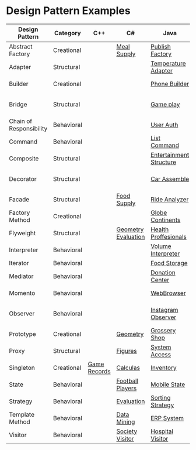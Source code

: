 # Design Pattern Examples

| Design Pattern | Category | C++ | C# | Java | JavaScript | Python | Ruby |
|---|---|---|---|---|---|---|---|
| Abstract Factory | Creational |   |[Meal Supply](abstractfactory-CSharp)   |[Publish Factory](abstract-factory-java/) |  [Employee System](AbstractFactory-NodeJS/) |[Car Factory](abstract-factory-python/)   |[Game Fun](abstract-factory-Ruby)|
| Adapter | Structural |   |   |[Temperature Adapter](adapter-java/) |   |[smartphone battery](adapter-python/)|   |
| Builder | Creational |   |   |[Phone Builder](builder-java/) |  [Vehicle Builder](Builder-NodeJS/) | [Plane Builder](builder-python/) |[Construction Management](builder-Ruby)|
| Bridge | Structural |   |   |[Game play](bridge-java/) |   |[Ford Mustang Variants](bridge-python/)   |[Messaging System](bridge-ruby) |
| Chain of Responsibility | Behavioral |   |   | [User Auth](chain_of_responsibility-java/) |   | [Password Validator](chain-of-responsibility-python/) |   |
| Command | Behavioral |   |   |[List Command](command-java/)|   |   |   |
| Composite | Structural |   |   | [Entertainment Structure](composite-java/)  |   |[Grocery Store Items](composite-python/)| [Gym Management](composite-ruby/)|
| Decorator | Structural |   |   | [Car Assemble](decorator-java/) |   |[Distance Units Conversion](decorator-python/)|[Car Types](decorator-ruby)|
| Facade | Structural |   | [Food Supply](Facade-csharp/) |[Ride Analyzer](facade-java/) |   |   |   |
| Factory Method | Creational |   |   |[Globe Continents](FactoryMethod-Java/)| [Software Company](factory-method-js/) |[Converter](factory-method-python/)   |[Gym Membership](factory-ruby)|
| Flyweight | Structural |   |[Geometry Evaluation](Flyweight-csharp/)| [Health Proffesionals](Flyweight-Java/) |   |[Bank Accounts](flyweight-python/)   |[Banking Operation](flyweight-ruby/)|
| Interpreter | Behavioral |   |   | [Volume Interpreter](interpreter-java/)  |   | [String Operations](interpreter-python/) |   |
| Iterator | Behavioral |   |   |[Food Storage](iterator-java/) |   |   |   |
| Mediator | Behavioral |   |   | [Donation Center](mediator-java/) |   |[Phonebook](mediator-python/)|[Transciever](mediator-ruby/) |
| Momento | Behavioral |   |   |[WebBrowser](momento-java/) |  | [Text Editor Simulator](memento-python/) |[Calculator](memento-ruby) |
| Observer | Behavioral |   |   |[Instagram Observer](Observer-Java/)   |   | [Factorial & Fibonacci Calculator](observer-python/)  |[Grade for Students](observer-ruby)|
| Prototype | Creational |   |[Geometry](prototype-CSharp)| [Grossery Shop](Prototype-Java/) |[Customer Management](Prototype-NodeJS/)   |[Temperature Measurement](prototype-python/)   |[Laptop](prototype-ruby)||
| Proxy | Structural |   |[Figures](Proxy-csharp/)| [System Access](Proxy-Java/)  |   |[Area Calculator](proxy-python/) | [Choose Game](Proxy-ruby/) |
| Singleton | Creational |[Game Records](singleton-cpp/) |[Calculas](singleton-CSharp)| [Inventory](singleton-java/) |[Class Check](singleton-NodeJS/)   |[PhoneBook](singleton-python/) |   |
| State | Behavioral |   |[Football Players](State_patternCSharp) |[Mobile State](State-Java/) |   |   |[Traffic Light System](state-ruby)|
| Strategy | Behavioral |   | [Evaluation](Strategy_patternCSharp) | [Sorting Strategy](strategy-java/) |   | [HCF&LCM Calculator](stratergy-python/) |[Game & Weapons](strategy-ruby)|
| Template Method | Behavioral |   |[Data Mining](Template_patternCSharp)   |[ERP System](template_method-java)  |   |   |[TravelAgency](templatemethod-ruby/) |
| Visitor | Behavioral |   |[Society Visitor](Visitor_patternCSharp)  |[Hospital Visitor](Visitor-Java/) |   |[Area Calculator](visitor-python/)|[Router Management](visitor-ruby) |

